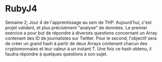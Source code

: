 # RubyJ4
Semaine 2; Jour 4 de l'apprentissage au sein de THP.
Aujourd'hui, c'est projet validant, et plus précisément "analyse" de données.
Le premier exercice a pour but de répondre à diverses questions concernant un Array contenant des ID de journalistes sur Twitter.
Pour le second, l'objectif sera de créer un grand hash à partir de deux Arrays contenant chacun des cryptomonnaies et leur valeur à un instant T. Une fois ce hash obtenu, il faudra répondre à quelques questions à son sujet.

